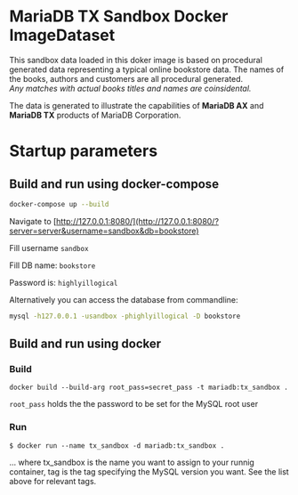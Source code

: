 # MariaDB TX Sandbox Docker ImageDataset

This sandbox data loaded in this doker image is based on procedural generated data representing a typical online bookstore data.
The names of the books, authors and customers are all procedural generated.  
*Any matches with actual books titles and names are coinsidental.*

The data is generated to illustrate the capabilities of  **MariaDB AX**  and **MariaDB TX** products of MariaDB Corporation.


# Startup parameters 

## Build and run using docker-compose
```bash
docker-compose up --build
```
Navigate to [http://127.0.0.1:8080/](http://127.0.0.1:8080/?server=server&username=sandbox&db=bookstore)

Fill username
```sandbox```

Fill DB name:
```bookstore```

Password is:
```highlyillogical```

Alternatively you can access the database from commandline:
```sh
mysql -h127.0.0.1 -usandbox -phighlyillogical -D bookstore
```

## Build and run using docker

### Build

```
docker build --build-arg root_pass=secret_pass -t mariadb:tx_sandbox .
```

`root_pass` holds the the password to be set for the MySQL root user 

### Run

```
$ docker run --name tx_sandbox -d mariadb:tx_sandbox .
```

... where tx_sandbox is the name you want to assign to your runnig container, tag is the tag specifying the MySQL version you want. See the list above for relevant tags.